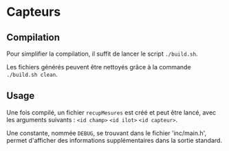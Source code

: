 # Capteurs
## Compilation
Pour simplifier la compilation, il suffit de lancer le script `./build.sh`.

Les fichiers générés peuvent être nettoyés grâce à la commande
`./build.sh clean`.

## Usage
Une fois compilé, un fichier `recupMesures` est créé et peut être lancé, avec
les arguments suivants : `<id champ>` `<id ilot>` `<id capteur>`.

Une constante, nommée `DEBUG`, se trouvant dans le fichier 'inc/main.h', permet
d'afficher des informations supplémentaires dans la sortie standard.